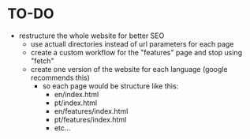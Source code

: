 # TO-DO

- restructure the whole website for better SEO
    - use actuall directories instead of url parameters for each page
    - create a custom workflow for the "features" page and stop using "fetch"
    - create one version of the website for each language (google recommends this)
        - so each page would be structure like this:
            - en/index.html
            - pt/index.html
            - en/features/index.html
            - pt/features/index.html
            - etc...